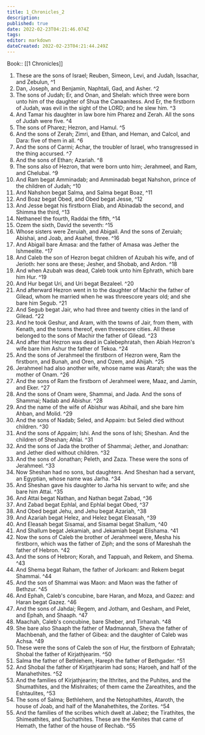 ```yaml
---
title: 1_Chronicles_2
description: 
published: true
date: 2022-02-23T04:21:46.074Z
tags: 
editor: markdown
dateCreated: 2022-02-23T04:21:44.249Z
---
```


 Book:: [[1 Chronicles]]
 1. These are the sons of Israel; Reuben, Simeon, Levi, and Judah, Issachar, and Zebulun, ^1
 2. Dan, Joseph, and Benjamin, Naphtali, Gad, and Asher. ^2
 3. The sons of Judah; Er, and Onan, and Shelah: which three were born unto him of the daughter of Shua the Canaanitess. And Er, the firstborn of Judah, was evil in the sight of the LORD; and he slew him. ^3
 4. And Tamar his daughter in law bore him Pharez and Zerah. All the sons of Judah were five. ^4
 5. The sons of Pharez; Hezron, and Hamul. ^5
 6. And the sons of Zerah; Zimri, and Ethan, and Heman, and Calcol, and Dara: five of them in all. ^6
 7. And the sons of Carmi; Achar, the troubler of Israel, who transgressed in the thing accursed. ^7
 8. And the sons of Ethan; Azariah. ^8
 9. The sons also of Hezron, that were born unto him; Jerahmeel, and Ram, and Chelubai. ^9
 10. And Ram begat Amminadab; and Amminadab begat Nahshon, prince of the children of Judah; ^10
 11. And Nahshon begat Salma, and Salma begat Boaz, ^11
 12. And Boaz begat Obed, and Obed begat Jesse, ^12
 13. And Jesse begat his firstborn Eliab, and Abinadab the second, and Shimma the third, ^13
 14. Nethaneel the fourth, Raddai the fifth, ^14
 15. Ozem the sixth, David the seventh: ^15
 16. Whose sisters were Zeruiah, and Abigail. And the sons of Zeruiah; Abishai, and Joab, and Asahel, three. ^16
 17. And Abigail bare Amasa: and the father of Amasa was Jether the Ishmeelite. ^17
 18. And Caleb the son of Hezron begat children of Azubah his wife, and of Jerioth: her sons are these; Jesher, and Shobab, and Ardon. ^18
 19. And when Azubah was dead, Caleb took unto him Ephrath, which bare him Hur. ^19
 20. And Hur begat Uri, and Uri begat Bezaleel. ^20
 21. And afterward Hezron went in to the daughter of Machir the father of Gilead, whom he married when he was threescore years old; and she bare him Segub. ^21
 22. And Segub begat Jair, who had three and twenty cities in the land of Gilead. ^22
 23. And he took Geshur, and Aram, with the towns of Jair, from them, with Kenath, and the towns thereof, even threescore cities. All these belonged to the sons of Machir the father of Gilead. ^23
 24. And after that Hezron was dead in Calebephratah, then Abiah Hezron's wife bare him Ashur the father of Tekoa. ^24
 25. And the sons of Jerahmeel the firstborn of Hezron were, Ram the firstborn, and Bunah, and Oren, and Ozem, and Ahijah. ^25
 26. Jerahmeel had also another wife, whose name was Atarah; she was the mother of Onam. ^26
 27. And the sons of Ram the firstborn of Jerahmeel were, Maaz, and Jamin, and Eker. ^27
 28. And the sons of Onam were, Shammai, and Jada. And the sons of Shammai; Nadab and Abishur. ^28
 29. And the name of the wife of Abishur was Abihail, and she bare him Ahban, and Molid. ^29
 30. And the sons of Nadab; Seled, and Appaim: but Seled died without children. ^30
 31. And the sons of Appaim; Ishi. And the sons of Ishi; Sheshan. And the children of Sheshan; Ahlai. ^31
 32. And the sons of Jada the brother of Shammai; Jether, and Jonathan: and Jether died without children. ^32
 33. And the sons of Jonathan; Peleth, and Zaza. These were the sons of Jerahmeel. ^33
 34. Now Sheshan had no sons, but daughters. And Sheshan had a servant, an Egyptian, whose name was Jarha. ^34
 35. And Sheshan gave his daughter to Jarha his servant to wife; and she bare him Attai. ^35
 36. And Attai begat Nathan, and Nathan begat Zabad, ^36
 37. And Zabad begat Ephlal, and Ephlal begat Obed, ^37
 38. And Obed begat Jehu, and Jehu begat Azariah, ^38
 39. And Azariah begat Helez, and Helez begat Eleasah, ^39
 40. And Eleasah begat Sisamai, and Sisamai begat Shallum, ^40
 41. And Shallum begat Jekamiah, and Jekamiah begat Elishama. ^41
 42. Now the sons of Caleb the brother of Jerahmeel were, Mesha his firstborn, which was the father of Ziph; and the sons of Mareshah the father of Hebron. ^42
 43. And the sons of Hebron; Korah, and Tappuah, and Rekem, and Shema. ^43
 44. And Shema begat Raham, the father of Jorkoam: and Rekem begat Shammai. ^44
 45. And the son of Shammai was Maon: and Maon was the father of Bethzur. ^45
 46. And Ephah, Caleb's concubine, bare Haran, and Moza, and Gazez: and Haran begat Gazez. ^46
 47. And the sons of Jahdai; Regem, and Jotham, and Gesham, and Pelet, and Ephah, and Shaaph. ^47
 48. Maachah, Caleb's concubine, bare Sheber, and Tirhanah. ^48
 49. She bare also Shaaph the father of Madmannah, Sheva the father of Machbenah, and the father of Gibea: and the daughter of Caleb was Achsa. ^49
 50. These were the sons of Caleb the son of Hur, the firstborn of Ephratah; Shobal the father of Kirjathjearim. ^50
 51. Salma the father of Bethlehem, Hareph the father of Bethgader. ^51
 52. And Shobal the father of Kirjathjearim had sons; Haroeh, and half of the Manahethites. ^52
 53. And the families of Kirjathjearim; the Ithrites, and the Puhites, and the Shumathites, and the Mishraites; of them came the Zareathites, and the Eshtaulites, ^53
 54. The sons of Salma; Bethlehem, and the Netophathites, Ataroth, the house of Joab, and half of the Manahethites, the Zorites. ^54
 55. And the families of the scribes which dwelt at Jabez; the Tirathites, the Shimeathites, and Suchathites. These are the Kenites that came of Hemath, the father of the house of Rechab. ^55
